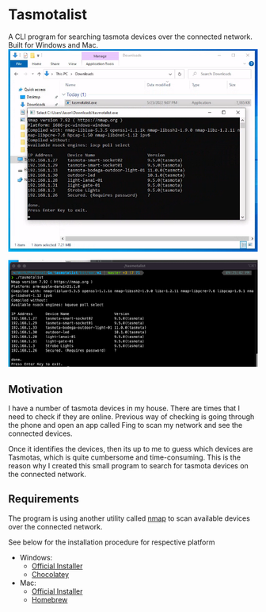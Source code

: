 # Tasmotalist

A CLI program for searching tasmota devices over the connected network. Built for Windows and Mac.
![img_1.png](img_1.png)

![img_2.png](img_2.png)
## Motivation
I have a number of tasmota devices in my  house. There are times that I need to check if they are online. Previous way of checking is going through the phone and open an app called Fing to scan my network and see the connected devices.

Once it identifies the devices, then its up to me to guess which devices are Tasmotas, which is quite cumbersome and time-consuming. This is the reason why I created this small program to search for tasmota devices on the connected network. 

## Requirements

The program is using another utility called [nmap](https://nmap.org/) to scan available devices over the connected network.

See below for the installation procedure for respective platform

* Windows:
    * [Official Installer](https://nmap.org/download.html#windows)
    * [Chocolatey](https://community.chocolatey.org/packages/nmap#install)
* Mac:
    * [Official Installer](https://nmap.org/download.html#macosx)
    * [Homebrew](https://formulae.brew.sh/formula/nmap)